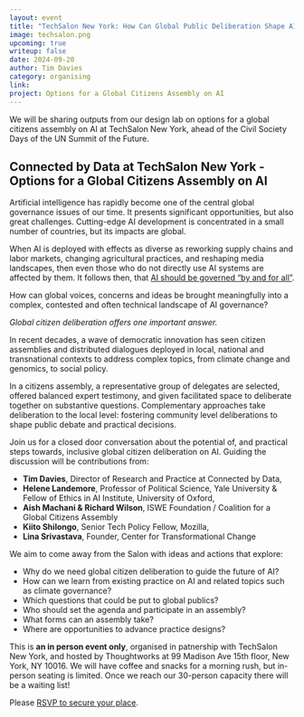 ```yaml
---
layout: event
title: "TechSalon New York: How Can Global Public Deliberation Shape AI?"
image: techsalon.png
upcoming: true
writeup: false
date: 2024-09-20
author: Tim Davies
category: organising
link: 
project: Options for a Global Citizens Assembly on AI
---
```


We will be sharing outputs from our design lab on options for a global citizens assembly on AI at TechSalon New York, ahead of the Civil Society Days of the UN Summit of the Future.

<!--more-->

## Connected by Data at TechSalon New York - Options for a Global Citizens Assembly on AI

Artificial intelligence has rapidly become one of the central global governance issues of our time. It presents significant opportunities, but also great challenges. Cutting-edge AI development is concentrated in a small number of countries, but its impacts are global.

When AI is deployed with effects as diverse as reworking supply chains and labor markets, changing agricultural practices, and reshaping media landscapes, then even those who do not directly use AI systems are affected by them. It follows then, that [AI should be governed “by and for all”](https://www.un.org/sites/un2.un.org/files/un_ai_advisory_body_governing_ai_for_humanity_interim_report.pdf).

How can global voices, concerns and ideas be brought meaningfully into a complex, contested and often technical landscape of AI governance?

_Global citizen deliberation offers one important answer._

In recent decades, a wave of democratic innovation has seen citizen assemblies and distributed dialogues deployed in local, national and transnational contexts to address complex topics, from climate change and genomics, to social policy.

In a citizens assembly, a representative group of delegates are selected, offered balanced expert testimony, and given facilitated space to deliberate together on substantive questions. Complementary approaches take deliberation to the local level: fostering community level deliberations to shape public debate and practical decisions.

Join us for a closed door conversation about the potential of, and practical steps towards, inclusive global citizen deliberation on AI. Guiding the discussion will be contributions from:

* **Tim Davies**, Director of Research and Practice at Connected by Data,
* **Helene Landemore**, Professor of Political Science, Yale University & Fellow of Ethics in AI Institute, University of Oxford,
* **Aish Machani & Richard Wilson**, ISWE Foundation / Coalition for a Global Citizens Assembly
* **Kiito Shilongo**, Senior Tech Policy Fellow, Mozilla,
* **Lina Srivastava**, Founder, Center for Transformational Change

We aim to come away from the Salon with ideas and actions that explore:

* Why do we need global citizen deliberation to guide the future of AI?
* How can we learn from existing practice on AI and related topics such as climate governance?
* Which questions that could be put to global publics?
* Who should set the agenda and participate in an assembly?
* What forms can an assembly take?
* Where are opportunities to advance practice designs?

This is **an in person event only**, organised in patnership with TechSalon New York, and hosted by Thoughtworks at 99 Madison Ave 15th floor, New York, NY 10016. We will have coffee and snacks for a morning rush, but in-person seating is limited. Once we reach our 30-person capacity there will be a waiting list!

Please [RSVP to secure your place](https://docs.google.com/forms/d/e/1FAIpQLSdQYPBr_MnI6emrBAOmAsIfdWpL2WBGfNzOdIj8Sm1hMVr4-w/viewform).